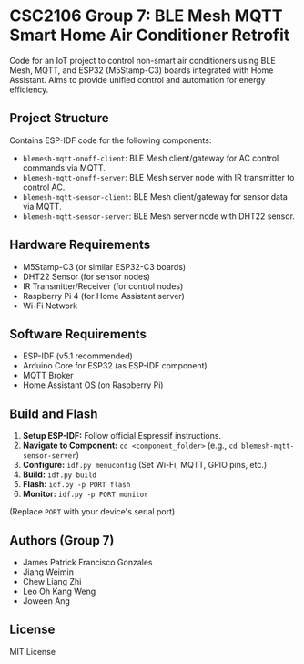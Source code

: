 # CSC2106 Group 7: BLE Mesh MQTT Smart Home Air Conditioner Retrofit

Code for an IoT project to control non-smart air conditioners using BLE Mesh, MQTT, and ESP32 (M5Stamp-C3) boards integrated with Home Assistant. Aims to provide unified control and automation for energy efficiency.

## Project Structure

Contains ESP-IDF code for the following components:

* `blemesh-mqtt-onoff-client`: BLE Mesh client/gateway for AC control commands via MQTT.
* `blemesh-mqtt-onoff-server`: BLE Mesh server node with IR transmitter to control AC.
* `blemesh-mqtt-sensor-client`: BLE Mesh client/gateway for sensor data via MQTT.
* `blemesh-mqtt-sensor-server`: BLE Mesh server node with DHT22 sensor.

## Hardware Requirements

* M5Stamp-C3 (or similar ESP32-C3 boards)
* DHT22 Sensor (for sensor nodes)
* IR Transmitter/Receiver (for control nodes)
* Raspberry Pi 4 (for Home Assistant server)
* Wi-Fi Network

## Software Requirements

* ESP-IDF (v5.1 recommended)
* Arduino Core for ESP32 (as ESP-IDF component)
* MQTT Broker
* Home Assistant OS (on Raspberry Pi)

## Build and Flash

1.  **Setup ESP-IDF:** Follow official Espressif instructions.
2.  **Navigate to Component:** `cd <component_folder>` (e.g., `cd blemesh-mqtt-sensor-server`)
3.  **Configure:** `idf.py menuconfig` (Set Wi-Fi, MQTT, GPIO pins, etc.)
4.  **Build:** `idf.py build`
5.  **Flash:** `idf.py -p PORT flash`
6.  **Monitor:** `idf.py -p PORT monitor`

(Replace `PORT` with your device's serial port)

## Authors (Group 7)

* James Patrick Francisco Gonzales
* Jiang Weimin
* Chew Liang Zhi
* Leo Oh Kang Weng
* Joween Ang

## License

MIT License